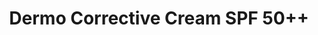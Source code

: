 ---  
title: Dermo Corrective Cream SPF 50++
description:
image: /images/banner.jpg
shop_link: 'https://www.beauty-bar.se/partner/pipers-hudvard/?add-to-cart=1375'
info_link: 'https://www.beauty-bar.se/produkt/dermocorrective/'
pris: '553:-'
category:
---